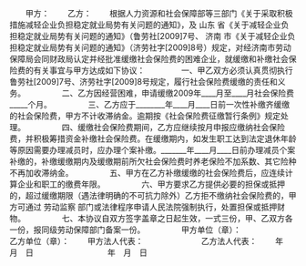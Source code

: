 
 


　　甲方：
　　乙方：
　　根据人力资源和社会保障部等三部门《关于采取积极措施减轻企业负担稳定就业局势有关问题的通知》，及
山东
省《关于减轻企业负担稳定就业局势有关问题的通知》（鲁劳社[2009]7号、
济南
市《关于减轻企业负担稳定就业局势有关问题的通知》（济劳社字[2009]8号）规定，对经济南市劳动保障局会同财政局认定并经批准缓缴社会保险费的困难企业，就缓缴和补缴社会保险费的有关事宜与甲方达成如下协议：
　　
　　一、甲乙双方必须认真贯彻执行鲁劳社[2009]7号、济劳社字[2009]8号规定，履行社会保险费缓缴的责任和义务。
　　
　　二、乙方因经营困难，申请缓缴2009年____月至____月社会保险费_____个月。
　　
　　三、乙方应于________年____月____日前一次性补缴齐缓缴的社会保险费，甲方不计收滞纳金。逾期按《社会保险费征缴暂行条例》规定处理。
　　
　　四、缓缴社会保险费期间，乙方应继续按月申报应缴纳社会保险费，并积极筹措资金补缴社会保险费。在缓缴期内，如发生职工达到法定退休年龄等原因需要办理减员时，应办理个案补缴。_______年____月____日前办理减员个案补缴的，补缴缓缴期内及缓缴期前所欠社会保险费时养老保险不加系数、其它险种不再加收滞纳金。
　　
　　五、甲方在乙方补缴缓缴的社会保险费后，应连续计算企业和职工的缴费年限。
　　
　　六、甲方要求乙方提供必要的担保或抵押的，超过缓缴期限（遇法律明确的不可抗力除外）乙方拒不缴纳社会保险费的，甲方可通过
劳动监察
部门或法律程序申请人民法院强制执行，处置担保或抵押财物。
　　
　　七、本协议自双方签字盖章之日起生效，一式三份，甲、乙双方各一份，报同级劳动保障部门备案一份。
　　
　　甲方单位（章）：　　　　　　 乙方单位（章）：
　　甲方法人代表：　　　　　　　 乙方法人代表：
　　年　月　日　　　　　　　　　 年　月　日
 


 

 
 
 
 
 
  


  
 

  


  


  
 
 
 
 

